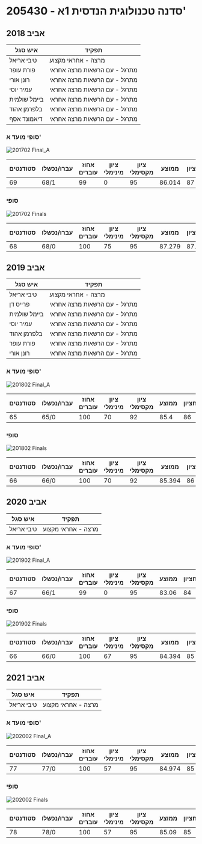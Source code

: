 # 205430 - סדנה טכנולוגית הנדסית 1א'

## אביב 2018

| איש סגל | תפקיד |
| ---- | ---- |
| טיבי אריאל | מרצה - אחראי מקצוע |
| פורת עופר | מתרגל - עם הרשאות מרצה אחראי |
| רונן אורי | מתרגל - עם הרשאות מרצה אחראי |
| עמיר יוסי | מתרגל - עם הרשאות מרצה אחראי |
| ביימל שולמית | מתרגל - עם הרשאות מרצה אחראי |
| בלפרמן אהוד | מתרגל - עם הרשאות מרצה אחראי |
| דיאמונד אסף | מתרגל - עם הרשאות מרצה אחראי |

### סופי מועד א'

![201702 Final_A](201702/Final_A.png)

| סטודנטים | עברו/נכשלו | אחוז עוברים | ציון מינימלי | ציון מקסימלי | ממוצע | חציון |
| ---- | ---- | ---- | ---- | ---- | ---- | ---- |
| 69 | 68/1 | 99 | 0 | 95 | 86.014 | 87 |

### סופי

![201702 Finals](201702/Finals.png)

| סטודנטים | עברו/נכשלו | אחוז עוברים | ציון מינימלי | ציון מקסימלי | ממוצע | חציון |
| ---- | ---- | ---- | ---- | ---- | ---- | ---- |
| 68 | 68/0 | 100 | 75 | 95 | 87.279 | 87.5 |

## אביב 2019

| איש סגל | תפקיד |
| ---- | ---- |
| טיבי אריאל | מרצה - אחראי מקצוע |
| פרייס דן | מתרגל - עם הרשאות מרצה אחראי |
| ביימל שולמית | מתרגל - עם הרשאות מרצה אחראי |
| עמיר יוסי | מתרגל - עם הרשאות מרצה אחראי |
| בלפרמן אהוד | מתרגל - עם הרשאות מרצה אחראי |
| פורת עופר | מתרגל - עם הרשאות מרצה אחראי |
| רונן אורי | מתרגל - עם הרשאות מרצה אחראי |

### סופי מועד א'

![201802 Final_A](201802/Final_A.png)

| סטודנטים | עברו/נכשלו | אחוז עוברים | ציון מינימלי | ציון מקסימלי | ממוצע | חציון |
| ---- | ---- | ---- | ---- | ---- | ---- | ---- |
| 65 | 65/0 | 100 | 70 | 92 | 85.4 | 86 |

### סופי

![201802 Finals](201802/Finals.png)

| סטודנטים | עברו/נכשלו | אחוז עוברים | ציון מינימלי | ציון מקסימלי | ממוצע | חציון |
| ---- | ---- | ---- | ---- | ---- | ---- | ---- |
| 66 | 66/0 | 100 | 70 | 92 | 85.394 | 86 |

## אביב 2020

| איש סגל | תפקיד |
| ---- | ---- |
| טיבי אריאל | מרצה - אחראי מקצוע |

### סופי מועד א'

![201902 Final_A](201902/Final_A.png)

| סטודנטים | עברו/נכשלו | אחוז עוברים | ציון מינימלי | ציון מקסימלי | ממוצע | חציון |
| ---- | ---- | ---- | ---- | ---- | ---- | ---- |
| 67 | 66/1 | 99 | 0 | 95 | 83.06 | 84 |

### סופי

![201902 Finals](201902/Finals.png)

| סטודנטים | עברו/נכשלו | אחוז עוברים | ציון מינימלי | ציון מקסימלי | ממוצע | חציון |
| ---- | ---- | ---- | ---- | ---- | ---- | ---- |
| 66 | 66/0 | 100 | 67 | 95 | 84.394 | 85 |

## אביב 2021

| איש סגל | תפקיד |
| ---- | ---- |
| טיבי אריאל | מרצה - אחראי מקצוע |

### סופי מועד א'

![202002 Final_A](202002/Final_A.png)

| סטודנטים | עברו/נכשלו | אחוז עוברים | ציון מינימלי | ציון מקסימלי | ממוצע | חציון |
| ---- | ---- | ---- | ---- | ---- | ---- | ---- |
| 77 | 77/0 | 100 | 57 | 95 | 84.974 | 85 |

### סופי

![202002 Finals](202002/Finals.png)

| סטודנטים | עברו/נכשלו | אחוז עוברים | ציון מינימלי | ציון מקסימלי | ממוצע | חציון |
| ---- | ---- | ---- | ---- | ---- | ---- | ---- |
| 78 | 78/0 | 100 | 57 | 95 | 85.09 | 85 |

